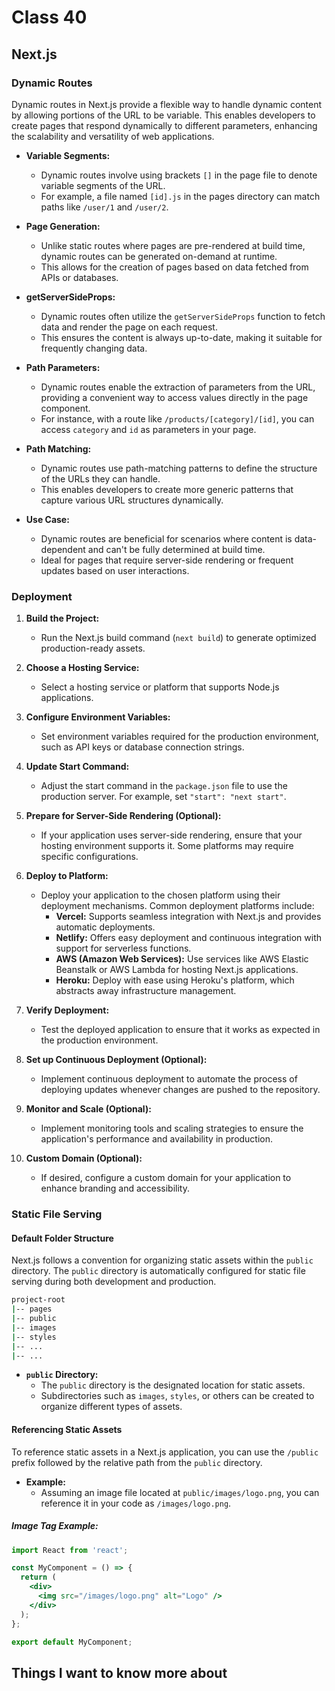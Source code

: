 # Class 40

## Next.js

### Dynamic Routes

Dynamic routes in Next.js provide a flexible way to handle dynamic content by allowing portions of the URL to be variable. This enables developers to create pages that respond dynamically to different parameters, enhancing the scalability and versatility of web applications.

- **Variable Segments:**
  - Dynamic routes involve using brackets `[]` in the page file to denote variable segments of the URL.
  - For example, a file named `[id].js` in the pages directory can match paths like `/user/1` and `/user/2`.

- **Page Generation:**
  - Unlike static routes where pages are pre-rendered at build time, dynamic routes can be generated on-demand at runtime.
  - This allows for the creation of pages based on data fetched from APIs or databases.

- **getServerSideProps:**
  - Dynamic routes often utilize the `getServerSideProps` function to fetch data and render the page on each request.
  - This ensures the content is always up-to-date, making it suitable for frequently changing data.

- **Path Parameters:**
  - Dynamic routes enable the extraction of parameters from the URL, providing a convenient way to access values directly in the page component.
  - For instance, with a route like `/products/[category]/[id]`, you can access `category` and `id` as parameters in your page.

- **Path Matching:**
  - Dynamic routes use path-matching patterns to define the structure of the URLs they can handle.
  - This enables developers to create more generic patterns that capture various URL structures dynamically.

- **Use Case:**
  - Dynamic routes are beneficial for scenarios where content is data-dependent and can't be fully determined at build time.
  - Ideal for pages that require server-side rendering or frequent updates based on user interactions.

### Deployment

1. **Build the Project:**
   - Run the Next.js build command (`next build`) to generate optimized production-ready assets.

2. **Choose a Hosting Service:**
   - Select a hosting service or platform that supports Node.js applications.

3. **Configure Environment Variables:**
   - Set environment variables required for the production environment, such as API keys or database connection strings.

4. **Update Start Command:**
   - Adjust the start command in the `package.json` file to use the production server. For example, set `"start": "next start"`.

5. **Prepare for Server-Side Rendering (Optional):**
   - If your application uses server-side rendering, ensure that your hosting environment supports it. Some platforms may require specific configurations.

6. **Deploy to Platform:**
   - Deploy your application to the chosen platform using their deployment mechanisms. Common deployment platforms include:
     - **Vercel:** Supports seamless integration with Next.js and provides automatic deployments.
     - **Netlify:** Offers easy deployment and continuous integration with support for serverless functions.
     - **AWS (Amazon Web Services):** Use services like AWS Elastic Beanstalk or AWS Lambda for hosting Next.js applications.
     - **Heroku:** Deploy with ease using Heroku's platform, which abstracts away infrastructure management.

7. **Verify Deployment:**
   - Test the deployed application to ensure that it works as expected in the production environment.

8. **Set up Continuous Deployment (Optional):**
   - Implement continuous deployment to automate the process of deploying updates whenever changes are pushed to the repository.

9. **Monitor and Scale (Optional):**
   - Implement monitoring tools and scaling strategies to ensure the application's performance and availability in production.

10. **Custom Domain (Optional):**
    - If desired, configure a custom domain for your application to enhance branding and accessibility.

### Static File Serving

#### Default Folder Structure

Next.js follows a convention for organizing static assets within the `public` directory. The `public` directory is automatically configured for static file serving during both development and production.

```bash
project-root
|-- pages
|-- public
|-- images
|-- styles
|-- ...
|-- ...
```
- **`public` Directory:**
  - The `public` directory is the designated location for static assets.
  - Subdirectories such as `images`, `styles`, or others can be created to organize different types of assets.

#### Referencing Static Assets

To reference static assets in a Next.js application, you can use the `/public` prefix followed by the relative path from the `public` directory.

- **Example:**
  - Assuming an image file located at `public/images/logo.png`, you can reference it in your code as `/images/logo.png`.

##### Image Tag Example:

```jsx
import React from 'react';

const MyComponent = () => {
  return (
    <div>
      <img src="/images/logo.png" alt="Logo" />
    </div>
  );
};

export default MyComponent;
```

## Things I want to know more about